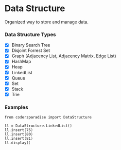 # Data Structure
Organized way to store and manage data.

### Data Structure Types
- [x] Binary Search Tree
- [x] Disjoint Forrest Set
- [x] Graph (Adjacency List, Adjacency Matrix, Edge List)
- [x] HashMap
- [x] Heap
- [x] LinkedList
- [x] Queue
- [x] Set
- [x] Stack
- [x] Trie

### Examples
```
from coderzparadise import DataStructure

ll = DataStructure.LinkedList()
ll.insert(75)
ll.insert(80)
ll.insert(81)
ll.display()
```
